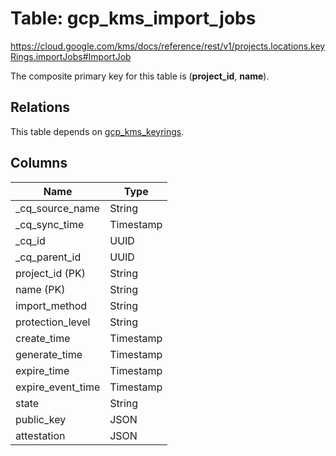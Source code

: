 # Table: gcp_kms_import_jobs

https://cloud.google.com/kms/docs/reference/rest/v1/projects.locations.keyRings.importJobs#ImportJob

The composite primary key for this table is (**project_id**, **name**).

## Relations

This table depends on [gcp_kms_keyrings](gcp_kms_keyrings).

## Columns

| Name          | Type          |
| ------------- | ------------- |
|_cq_source_name|String|
|_cq_sync_time|Timestamp|
|_cq_id|UUID|
|_cq_parent_id|UUID|
|project_id (PK)|String|
|name (PK)|String|
|import_method|String|
|protection_level|String|
|create_time|Timestamp|
|generate_time|Timestamp|
|expire_time|Timestamp|
|expire_event_time|Timestamp|
|state|String|
|public_key|JSON|
|attestation|JSON|